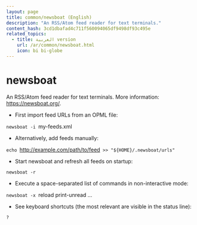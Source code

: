 ```yaml
---
layout: page
title: common/newsboat (English)
description: "An RSS/Atom feed reader for text terminals."
content_hash: 3cd1dbafad4c711f560094065df9498df93c495e
related_topics:
  - title: العربية version
    url: /ar/common/newsboat.html
    icon: bi bi-globe
---
```

# newsboat

An RSS/Atom feed reader for text terminals.
More information: <https://newsboat.org/>.

- First import feed URLs from an OPML file:

`newsboat -i `<span class="tldr-var badge badge-pill bg-dark-lm bg-white-dm text-white-lm text-dark-dm font-weight-bold">my-feeds.xml</span>

- Alternatively, add feeds manually:

`echo `<span class="tldr-var badge badge-pill bg-dark-lm bg-white-dm text-white-lm text-dark-dm font-weight-bold">http://example.com/path/to/feed</span>` >> "${HOME}/.newsboat/urls"`

- Start newsboat and refresh all feeds on startup:

`newsboat -r`

- Execute a space-separated list of commands in non-interactive mode:

`newsboat -x `<span class="tldr-var badge badge-pill bg-dark-lm bg-white-dm text-white-lm text-dark-dm font-weight-bold">reload print-unread ...</span>

- See keyboard shortcuts (the most relevant are visible in the status line):

`?`
